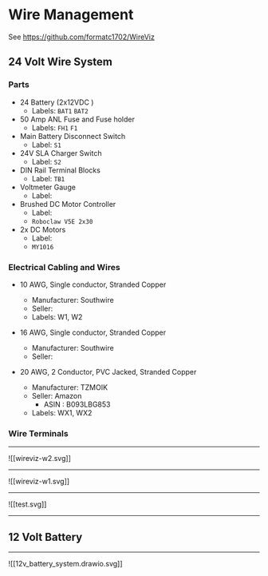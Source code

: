 # Wire Management

See https://github.com/formatc1702/WireViz

## 24 Volt Wire System

### Parts
- 24 Battery (2x12VDC )
	- Labels: `BAT1`  `BAT2`
-  50 Amp ANL Fuse and Fuse holder
	- Labels: `FH1` `F1`
- Main Battery Disconnect Switch
	- Label: `S1` 
- 24V SLA Charger Switch
	- Label: `S2`
- DIN Rail Terminal Blocks
	- Label: `TB1`
- Voltmeter Gauge
	- Label:
- Brushed DC Motor Controller
	- Label:
	- `Roboclaw V5E 2x30`
- 2x DC Motors
	- Label:
	- `MY1016`

### Electrical Cabling and Wires
- 10 AWG, Single conductor, Stranded Copper
	- Manufacturer: Southwire
	- Seller:
	- Labels: W1, W2
- 16 AWG, Single conductor, Stranded Copper
	- Manufacturer: Southwire
	- Seller: 

- 20 AWG, 2 Conductor, PVC Jacked, Stranded Copper 
	- Manufacturer: TZMOIK
	- Seller: Amazon
		- ASIN : B093LBG853
	- Labels: WX1, WX2

### Wire Terminals




---
![[wireviz-w2.svg]]

---
![[wireviz-w1.svg]]

---

![[test.svg]]


---

## 12 Volt Battery

---
![[12v_battery_system.drawio.svg]]